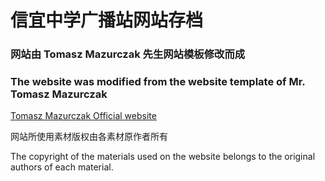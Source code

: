 # 信宜中学广播站网站存档
### 网站由 Tomasz Mazurczak 先生网站模板修改而成
### The website was modified from the website template of Mr. Tomasz Mazurczak
[Tomasz Mazurczak Official website](https://www.thomsoon.com)
<p>网站所使用素材版权由各素材原作者所有<p>
<p>The copyright of the materials used on the website belongs to the original authors of each material.<p>
